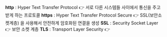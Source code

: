 
**http** : Hyper Text Transfer Protocol
👉 서로 다른 시스템들 사이에서 통신을 주고받게 하는 프로토콜
**https** : Hyper Text Transfer Protocol Secure
👉 SSL(보안소켓계층) 을 사용해서 안전하게 암호화된 연결을 생성
**SSL** : Security Socket Layer
👉 보안 소켓 계층
**TLS** : Transport Layer Security
👉 
